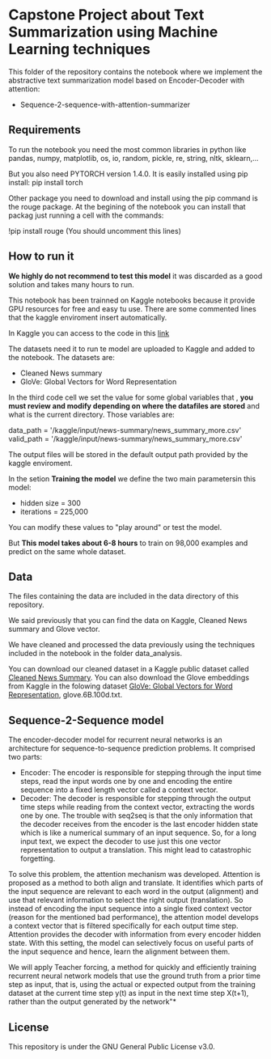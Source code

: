 ﻿
# Capstone Project about Text Summarization using Machine Learning techniques


This folder of the repository contains the notebook where we implement the abstractive text summarization model based on Encoder-Decoder with attention:
- Sequence-2-sequence-with-attention-summarizer

## Requirements

To run the notebook you need the most common libraries in python like pandas, numpy, matplotlib, os, io, random, pickle, re, string, nltk, sklearn,...

But you also need PYTORCH version 1.4.0. It is easily installed using pip install: pip install torch

Other package you need to download and install using the pip command is the rouge package. At the begining of the notebook you can install that packag just running a cell with the commands:

!pip install rouge
(You should uncomment this lines)

## How to run it

**We highly do not recommend to test this model** it was discarded as a good solution and takes many hours to run.

This notebook has been trainned on Kaggle notebooks because it provide GPU resources for free and easy tu use. There are some commented lines that the kaggle enviroment insert automatically. 

In Kaggle you can access to the code in this [link](https://www.kaggle.com/edumunozsala/sequence-2-sequence-with-attention-summarize)

The datasets need it to run te model are uploaded to Kaggle and added to the notebook. The datasets are:
- Cleaned News summary
- GloVe: Global Vectors for Word Representation

In the third code cell we set the value for some global variables that , **you must review and modify depending on where the datafiles are stored** and what is the current directory. Those variables are:

data_path = '/kaggle/input/news-summary/news_summary_more.csv'
valid_path = '/kaggle/input/news-summary/news_summary_more.csv'

The output files will be stored in the default output path provided by the kaggle enviroment.

In the setion **Training the model** we define the two main parametersin this model:
- hidden size = 300
- iterations = 225,000

You can modify these values to "play around" or test the model.

But **This model takes about 6-8 hours** to train on 98,000 examples and predict on the same whole dataset. 

## Data

The files containing the data are included in the data directory of this repository.

We said previously that you can find the data on Kaggle, Cleaned News summary and Glove vector. 

We have cleaned and processed the data previously using the techniques included in the notebook in the folder data_analysis.

You can download our cleaned dataset in a Kaggle public dataset called [Cleaned News Summary](https://www.kaggle.com/edumunozsala/cleaned-news-summary).
You can also download the Glove embeddings from Kaggle in the folowing dataset [GloVe: Global Vectors for Word Representation](https://www.kaggle.com/rtatman/glove-global-vectors-for-word-representation), glove.6B.100d.txt.

## Sequence-2-Sequence model

The encoder-decoder model for recurrent neural networks is an architecture for sequence-to-sequence prediction problems. It comprised two parts:
-	Encoder: The encoder is responsible for stepping through the input time steps, read the input words one by one and encoding the entire sequence into a fixed length vector called a context vector.
-	Decoder: The decoder is responsible for stepping through the output time steps while reading from the context vector, extracting the words one by one.
The trouble with seq2seq is that the only information that the decoder receives from the encoder is the last encoder hidden state which is like a numerical summary of an input sequence. So, for a long input text, we expect the decoder to use just this one vector representation to output a translation. This might lead to catastrophic forgetting.

To solve this problem, the attention mechanism was developed. Attention is proposed as a method to both align and translate. It identifies which parts of the input sequence are relevant to each word in the output (alignment) and use that relevant information to select the right output (translation). So instead of encoding the input sequence into a single fixed context vector (reason for the mentioned bad performance), the attention model develops a context vector that is filtered specifically for each output time step. Attention provides the decoder with information from every encoder hidden state. With this setting, the model can selectively focus on useful parts of the input sequence and hence, learn the alignment between them.

We will apply Teacher forcing, a method for quickly and efficiently training recurrent neural network models that use the ground truth from a prior time step as input, that is, using the actual or expected output from the training dataset at the current time step y(t) as input in the next time step X(t+1), rather than the output generated by the network"*


## License
This repository is under the GNU General Public License v3.0.
